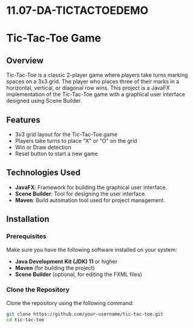 # 11.07-DA-TICTACTOEDEMO

# Tic-Tac-Toe Game

## Overview

Tic-Tac-Toe is a classic 2-player game where players take turns marking spaces on a 3x3 grid. The player who places three of their marks in a horizontal, vertical, or diagonal row wins. This project is a JavaFX implementation of the Tic-Tac-Toe game with a graphical user interface designed using Scene Builder.

## Features

- 3x3 grid layout for the Tic-Tac-Toe game
- Players take turns to place "X" or "O" on the grid
- Win or Draw detection
- Reset button to start a new game

## Technologies Used

- **JavaFX**: Framework for building the graphical user interface.
- **Scene Builder**: Tool for designing the user interface.
- **Maven**: Build automation tool used for project management.

## Installation

### Prerequisites

Make sure you have the following software installed on your system:

- **Java Development Kit (JDK) 11** or higher
- **Maven** (for building the project)
- **Scene Builder** (optional, for editing the FXML files)

### Clone the Repository

Clone the repository using the following command:

```bash
git clone https://github.com/your-username/tic-tac-toe.git
cd tic-tac-toe

